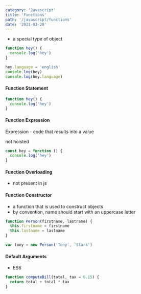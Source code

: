 ```yaml
---
category: 'Javascript'
title: 'Functions'
path: '/javascript/functions'
date: '2021-03-20'
---
```


- a special type of object

```javascript
function hey() {
  console.log('hey')
}

hey.language = 'english'
console.log(hey)
console.log(hey.language)
```

#### Function Statement

```javascript
function hey() {
  console.log('hey')
}
```

#### Function Expression

Expression - code that results into a value

not hoisted

```javascript
const hey = function () {
  console.log('hey')
}
```

#### Function Overloading

- not present in js

#### Function Constructor

- a function that is used to construct objects
- by convention, name should start with an uppercase letter

```javascript
function Person(firstname, lastname) {
  this.firstname = firstname
  this.lastname = lastname
}

var tony = new Person('Tony', 'Stark')
```

#### Default Arguments

- ES6

```javascript
function computeBill(total, tax = 0.15) {
  return total + total * tax
}
```
